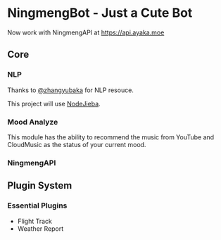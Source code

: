 # NingmengBot - Just a Cute Bot

Now work with NingmengAPI at https://api.ayaka.moe

## Core

### NLP

Thanks to [@zhangyubaka](https://github.com/zhangyubaka) for NLP resouce.

This project will use [NodeJieba](https://github.com/yanyiwu/nodejieba).

### Mood Analyze

This module has the ability to recommend the music from YouTube and CloudMusic as the status of your current mood.

### NingmengAPI

## Plugin System

### Essential Plugins

- Flight Track
- Weather Report